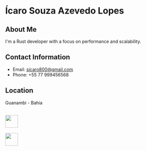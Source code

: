 # Ícaro Souza Azevedo Lopes

## About Me
I'm a Rust developer with a focus on performance and scalability.

## Contact Information
- Email: sicaro800@gmail.com
- Phone: +55 77 999456568

## Location
Guanambi - Bahia
<div style="display: inline_block"><br>
  <img align="center" heigh="30" width="40" src="https://cdn.jsdelivr.net/gh/devicons/devicon/icons/linkedin/linkedin-plain.svg""/>
</div>

<div style="display: inline_block"><br>
  <img align="center" heigh="30" width="40" src="https://cdn.jsdelivr.net/gh/devicons/devicon/icons/rust/rust-plain.svg"/>
</div>
